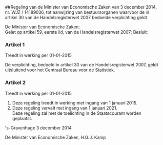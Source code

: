 <meta http-equiv='Content-Type' content='text/html; charset=utf-8' />

##Regeling van de Minister van Economische Zaken van 3 december 2014, nr. WJZ / 14189036, tot aanwijzing van bestuursorganen waarvoor de in artikel 30 van de Handelsregisterwet 2007 bedoelde verplichting geldt

De Minister van Economische Zaken;  
Gelet op artikel 59, eerste lid, van de Handelsregisterwet 2007;
Besluit:    

### Artikel  1  
Treedt in werking per 01-01-2015 

De verplichting, bedoeld in artikel 30 van de Handelsregisterwet 2007, geldt uitsluitend voor het Centraal Bureau voor de Statistiek. 

### Artikel  2  
Treedt in werking per 01-01-2015 

1.  Deze regeling treedt in werking met ingang van 1 januari 2015.   
2.  Deze regeling vervalt met ingang van 1 januari 2021.  
Deze regeling zal met de toelichting in de Staatscourant worden geplaatst.   

's-Gravenhage 
3 december 2014   

De 
Minister van Economische Zaken, 
H.G.J. Kamp     
